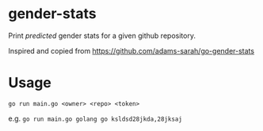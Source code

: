 # gender-stats

Print *predicted* gender stats for a given github repository.

Inspired and copied from https://github.com/adams-sarah/go-gender-stats

# Usage

`go run main.go <owner> <repo> <token>`

e.g. `go run main.go golang go ksldsd28jkda,28jksaj`